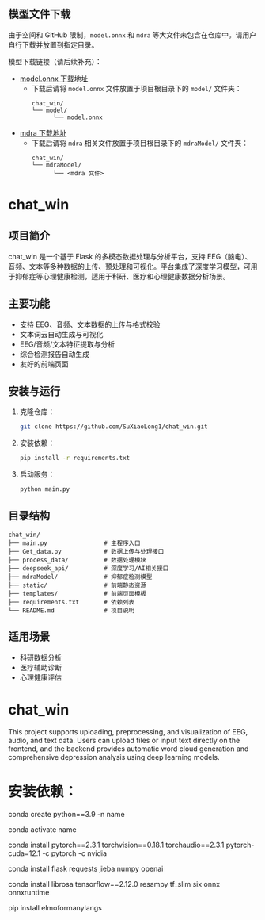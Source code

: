## 模型文件下载

由于空间和 GitHub 限制，`model.onnx` 和 `mdra` 等大文件未包含在仓库中。请用户自行下载并放置到指定目录。

模型下载链接（请后续补充）：

- [model.onnx 下载地址](https://drive.google.com/file/d/12Jbja3L8KJzI0mHAt0QxV48MNP11RuyN/view?usp=sharing)
  - 下载后请将 `model.onnx` 文件放置于项目根目录下的 `model/` 文件夹：
    ```
    chat_win/
    └── model/
          └── model.onnx
    ```
- [mdra 下载地址](https://drive.google.com/file/d/17Py03Z55WAk7MSWEOVWTtIyUZvFytixG/view?usp=sharing)
  - 下载后请将 `mdra` 相关文件放置于项目根目录下的 `mdraModel/` 文件夹：
    ```
    chat_win/
    └── mdraModel/
          └── <mdra 文件>
    ```

# chat_win

## 项目简介

chat_win 是一个基于 Flask 的多模态数据处理与分析平台，支持 EEG（脑电）、音频、文本等多种数据的上传、预处理和可视化。平台集成了深度学习模型，可用于抑郁症等心理健康检测，适用于科研、医疗和心理健康数据分析场景。

## 主要功能

- 支持 EEG、音频、文本数据的上传与格式校验
- 文本词云自动生成与可视化
- EEG/音频/文本特征提取与分析
- 综合检测报告自动生成
- 友好的前端页面

## 安装与运行

1. 克隆仓库：
   ```sh
   git clone https://github.com/SuXiaoLong1/chat_win.git
   ```
2. 安装依赖：
   ```sh
   pip install -r requirements.txt
   ```
3. 启动服务：
   ```sh
   python main.py
   ```

## 目录结构

```
chat_win/
├── main.py                # 主程序入口
├── Get_data.py            # 数据上传与处理接口
├── process_data/          # 数据处理模块
├── deepseek_api/          # 深度学习/AI相关接口
├── mdraModel/             # 抑郁症检测模型
├── static/                # 前端静态资源
├── templates/             # 前端页面模板
├── requirements.txt       # 依赖列表
└── README.md              # 项目说明
```

## 适用场景

- 科研数据分析
- 医疗辅助诊断
- 心理健康评估

# chat_win

This project  supports uploading, preprocessing, and visualization of EEG, audio, and text data. Users can upload files or input text directly on the frontend, and the backend provides automatic word cloud generation and comprehensive depression analysis using deep learning models.

# 安装依赖：

conda create python==3.9 -n name

conda activate name

conda install pytorch==2.3.1 torchvision==0.18.1 torchaudio==2.3.1 pytorch-cuda=12.1 -c pytorch -c nvidia

conda install flask requests jieba numpy openai

conda install librosa tensorflow==2.12.0 resampy tf_slim six onnx onnxruntime

pip install elmoformanylangs
